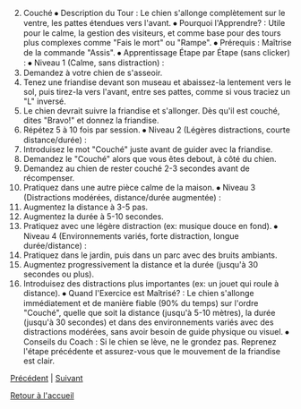 2. Couché
⦁ Description du Tour : Le chien s'allonge complètement sur le ventre, les pattes étendues vers l'avant.
⦁ Pourquoi l'Apprendre? : Utile pour le calme, la gestion des visiteurs, et comme base pour des tours plus complexes comme "Fais le mort" ou "Rampe".
⦁ Prérequis : Maîtrise de la commande "Assis".
⦁ Apprentissage Étape par Étape (sans clicker) :
⦁ Niveau 1 (Calme, sans distraction) :
1. Demandez à votre chien de s'asseoir.
2. Tenez une friandise devant son museau et abaissez-la lentement vers le sol, puis tirez-la vers l'avant, entre ses pattes, comme si vous traciez un "L" inversé.
3. Le chien devrait suivre la friandise et s'allonger. Dès qu'il est couché, dites "Bravo!" et donnez la friandise.
4. Répétez 5 à 10 fois par session.
⦁ Niveau 2 (Légères distractions, courte distance/durée) :
1. Introduisez le mot "Couché" juste avant de guider avec la friandise.
2. Demandez le "Couché" alors que vous êtes debout, à côté du chien.
3. Demandez au chien de rester couché 2-3 secondes avant de récompenser.
4. Pratiquez dans une autre pièce calme de la maison.
⦁ Niveau 3 (Distractions modérées, distance/durée augmentée) :
1. Augmentez la distance à 3-5 pas.
2. Augmentez la durée à 5-10 secondes.
3. Pratiquez avec une légère distraction (ex: musique douce en fond).
⦁ Niveau 4 (Environnements variés, forte distraction, longue durée/distance) :
1. Pratiquez dans le jardin, puis dans un parc avec des bruits ambiants.
2. Augmentez progressivement la distance et la durée (jusqu'à 30 secondes ou plus).
3. Introduisez des distractions plus importantes (ex: un jouet qui roule à distance).
⦁ Quand l'Exercice est Maîtrisé? : Le chien s'allonge immédiatement et de manière fiable (90% du temps) sur l'ordre "Couché", quelle que soit la distance (jusqu'à 5-10 mètres), la durée (jusqu'à 30 secondes) et dans des environnements variés avec des distractions modérées, sans avoir besoin de guide physique ou visuel.
⦁ Conseils du Coach : Si le chien se lève, ne le grondez pas. Reprenez l'étape précédente et assurez-vous que le mouvement de la friandise est clair. 

[Précédent](./conclusion.md) | [Suivant](./donne_la_patte.md)

[Retour à l'accueil](../index.md) 